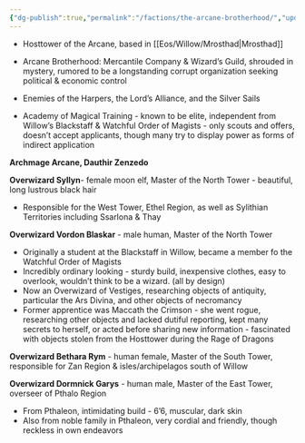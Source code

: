 ```yaml
---
{"dg-publish":true,"permalink":"/factions/the-arcane-brotherhood/","updated":"2024-12-24T21:39:02.001-05:00"}
---
```


- Hosttower of the Arcane, based in [[Eos/Willow/Mrosthad\|Mrosthad]]
- Arcane Brotherhood: Mercantile Company & Wizard’s Guild, shrouded in mystery, rumored to be a longstanding corrupt organization seeking political & economic control

- Enemies of the Harpers, the Lord’s Alliance, and the Silver Sails
- Academy of Magical Training - known to be elite, independent from Willow’s Blackstaff & Watchful Order of Magists - only scouts and offers, doesn’t accept applicants, though many try to display power as forms of indirect application

**Archmage Arcane, Dauthir Zenzedo**

 **Overwizard Syllyn**- female moon elf, Master of the North Tower - beautiful, long lustrous black hair
- Responsible for the West Tower, Ethel Region, as well as Sylithian Territories including Ssarlona & Thay

 **Overwizard Vordon Blaskar** - male human, Master of the North Tower
- Originally a student at the Blackstaff in Willow, became a member fo the Watchful Order of Magists
- Incredibly ordinary looking - sturdy build, inexpensive clothes, easy to overlook, wouldn’t think to be a wizard. (all by design)
- Now an Overwizard of Vestiges, researching objects of antiquity, particular the Ars Divina, and other objects of necromancy
- Former apprentice was Maccath the Crimson - she went rogue, researching other objects and lacked dutiful reporting, kept many secrets to herself, or acted before sharing new information - fascinated with objects stolen from the Hosttower during the Rage of Dragons

**Overwizard Bethara Rym** - human female, Master of the South Tower, responsible for Zan Region & isles/archipelagos south of Willow

**Overwizard Dormnick Garys** - human male, Master of the East Tower, overseer of Pthalo Region
- From Pthaleon, intimidating build - 6’6, muscular, dark skin
- Also from noble family in Pthaleon, very cordial and friendly, though reckless in own endeavors
